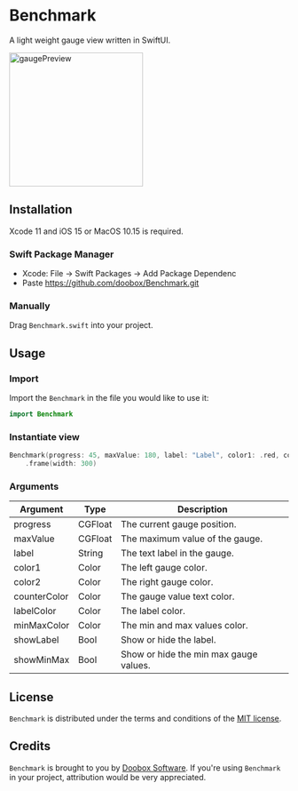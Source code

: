 # Benchmark

A light weight gauge view written in SwiftUI.

<img width="241" alt="gaugePreview" src="https://user-images.githubusercontent.com/1026876/145280587-8897c999-39cb-4f95-b2c7-300d0b898ee5.png">

## Installation

Xcode 11 and iOS 15 or MacOS 10.15 is required.

### Swift Package Manager

* Xcode: File -> Swift Packages -> Add Package Dependenc
* Paste https://github.com/doobox/Benchmark.git

### Manually

Drag `Benchmark.swift` into your project.

## Usage

### Import

Import the `Benchmark` in the file you would like to use it: 

```swift
import Benchmark
```

### Instantiate view

```swift
Benchmark(progress: 45, maxValue: 180, label: "Label", color1: .red, color2: .green, counterColor: .primary, labelColor: .secondary, minMaxColor: .primary, showLabel: true, showMinMax: true)
    .frame(width: 300)
```

### Arguments

| Argument  | Type | Description
| ------------- | ------------- | ------------- |
| progress  | CGFloat  | The current gauge position. |
| maxValue  | CGFloat  | The maximum value of the gauge. |
| label  | String  | The text label in the gauge. |
| color1  | Color  | The left gauge color. |
| color2  | Color  | The right gauge color. |
| counterColor  | Color  | The gauge value text color. |
| labelColor  | Color  | The label color. |
| minMaxColor  | Color  | The min and max values color. |
| showLabel  | Bool  | Show or hide the label. |
| showMinMax  | Bool  | Show or hide the min max gauge values. |

## License

`Benchmark` is distributed under the terms and conditions of the [MIT license](https://github.com/doobox/Benchmark/blob/Master/LICENSE).

## Credits

`Benchmark` is brought to you by [Doobox Software](https://www.doobox.co.uk). If you're using `Benchmark` in your project, attribution would be very appreciated.
